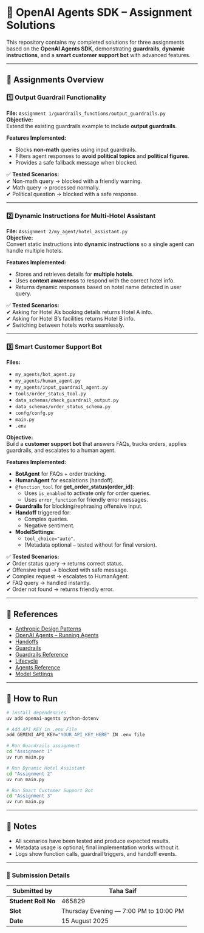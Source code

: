 # 🧠 OpenAI Agents SDK – Assignment Solutions

This repository contains my completed solutions for three assignments based on the **OpenAI Agents SDK**, demonstrating **guardrails**, **dynamic instructions**, and a **smart customer support bot** with advanced features.

---

## 📂 Assignments Overview

### 1️⃣ Output Guardrail Functionality
**File:** `Assignment 1/guardrails_functions/output_guardrails.py`  
**Objective:**  
Extend the existing guardrails example to include **output guardrails**.

**Features Implemented:**
- Blocks **non-math** queries using input guardrails.
- Filters agent responses to **avoid political topics** and **political figures**.
- Provides a safe fallback message when blocked.

✅ **Tested Scenarios:**  
✔ Non-math query → blocked with a friendly warning.  
✔ Math query → processed normally.  
✔ Political question → blocked with a safe response.  

---

### 2️⃣ Dynamic Instructions for Multi-Hotel Assistant
**File:** `Assignment 2/my_agent/hotel_assistant.py`  
**Objective:**  
Convert static instructions into **dynamic instructions** so a single agent can handle multiple hotels.

**Features Implemented:**
- Stores and retrieves details for **multiple hotels**.
- Uses **context awareness** to respond with the correct hotel info.
- Returns dynamic responses based on hotel name detected in user query.

✅ **Tested Scenarios:**  
✔ Asking for Hotel A’s booking details returns Hotel A info.  
✔ Asking for Hotel B’s facilities returns Hotel B info.  
✔ Switching between hotels works seamlessly.

---

### 3️⃣ Smart Customer Support Bot
**Files:**  
- `my_agents/bot_agent.py`  
- `my_agents/human_agent.py`
- `my_agents/input_guardrail_agent.py`  
- `tools/order_status_tool.py`
- `data_schemas/check_guardrail_output.py`
- `data_schemas/order_status_schema.py`
- `confg/confg.py`
- `main.py`
- `.env`

**Objective:**  
Build a **customer support bot** that answers FAQs, tracks orders, applies guardrails, and escalates to a human agent.

**Features Implemented:**
- **BotAgent** for FAQs + order tracking.
- **HumanAgent** for escalations (handoff).
- `@function_tool` for **get_order_status(order_id)**:
  - Uses `is_enabled` to activate only for order queries.
  - Uses `error_function` for friendly error messages.
- **Guardrails** for blocking/rephrasing offensive input.
- **Handoff** triggered for:
  - Complex queries.
  - Negative sentiment.
- **ModelSettings**:
  - `tool_choice="auto"`.
  - (Metadata optional – tested without for final version).

✅ **Tested Scenarios:**  
✔ Order status query → returns correct status.  
✔ Offensive input → blocked with safe message.  
✔ Complex request → escalates to HumanAgent.  
✔ FAQ query → handled instantly.  
✔ Order not found → returns friendly error.

---

## 📜 References
- [Anthropic Design Patterns](https://www.anthropic.com/engineering/building-effective-agents)  
- [OpenAI Agents – Running Agents](https://openai.github.io/openai-agents-python/running_agents/)  
- [Handoffs](https://openai.github.io/openai-agents-python/handoffs/)  
- [Guardrails](https://openai.github.io/openai-agents-python/guardrails/)  
- [Guardrails Reference](https://openai.github.io/openai-agents-python/ref/guardrail/)  
- [Lifecycle](https://openai.github.io/openai-agents-python/ref/lifecycle/)  
- [Agents Reference](https://openai.github.io/openai-agents-python/ref/agent/)  
- [Model Settings](https://openai.github.io/openai-agents-python/ref/model_settings/#agents.model_settings.ModelSettings)  

---

## 🚀 How to Run
```bash
# Install dependencies
uv add openai-agents python-dotenv

# Add API KEY in .env File
add GEMINI_API_KEY="YOUR_API_KEY_HERE" IN .env file 

# Run Guardrails assignment
cd "Assignment 1"
uv run main.py

# Run Dynamic Hotel Assistant
cd "Assignment 2"
uv run main.py

# Run Smart Customer Support Bot
cd "Assignment 3"
uv run main.py
````

---

## 📌 Notes

* All scenarios have been tested and produce expected results.
* Metadata usage is optional; final implementation works without it.
* Logs show function calls, guardrail triggers, and handoff events.

---

### 📝 Submission Details

| **Submitted by** | **Taha Saif** |
|------------------|--------------|
| **Student Roll No** | 465829 |
| **Slot** | Thursday Evening — 7:00 PM to 10:00 PM |
| **Date** | 15 August 2025 |

